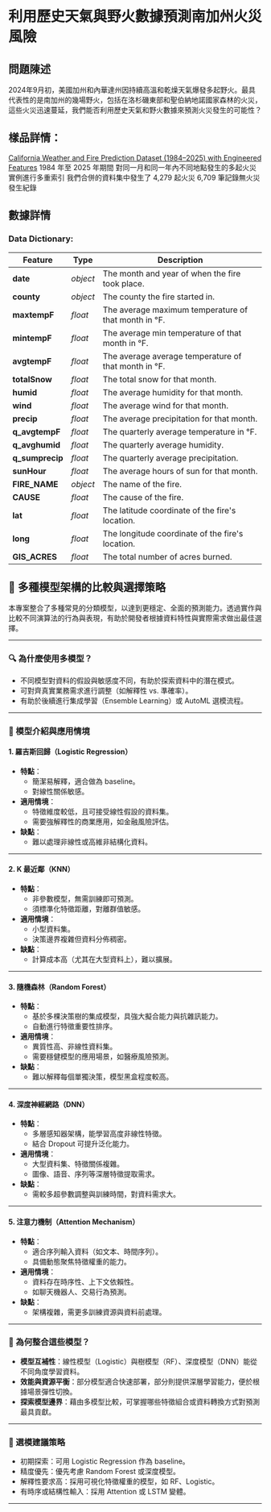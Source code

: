 # 利用歷史天氣與野火數據預測南加州火災風險

## 問題陳述
2024年9月初，美國加州和內華達州因持續高溫和乾燥天氣爆發多起野火。最具代表性的是南加州的幾場野火，包括在洛杉磯東部和聖伯納地諾國家森林的火災，這些火災迅速蔓延，我們能否利用歷史天氣和野火數據來預測火災發生的可能性？

## 樣品詳情：

[California Weather and Fire Prediction Dataset (1984–2025) with Engineered Features](https://zenodo.org/records/14712845)
1984 年至 2025 年期間
對同一月和同一年內不同地點發生的多起火災實例進行多重索引
我們合併的資料集中發生了 4,279 起火災
6,709 筆記錄無火災發生紀錄

## 數據詳情 

### Data Dictionary:
|Feature|Type|Description|
|---|---|---|
|**date**|*object*|The month and year of when the fire took place.|
|**county**|*object*|The county the fire started in.|
|**maxtempF**|*float*|The average maximum temperature of that month in °F.|
|**mintempF**|*float*|The average min temperature of that month in °F.|
|**avgtempF**|*float*|The average average temperature of that month in °F.|
|**totalSnow**|*float*|The total snow for that month.|
|**humid**|*float*|The average humidity for that month.|
|**wind**|*float*|The average wind for that month.|
|**precip**|*float*|The average precipitation for that month.|
|**q_avgtempF**|*float*|The quarterly average temperature in °F.|
|**q_avghumid**|*float*|The quarterly average humidity.|
|**q_sumprecip**|*float*|The quarterly average precipitation.|
|**sunHour**|*float*|The average hours of sun for that month.|
|**FIRE_NAME**|*object*|The name of the fire.|
|**CAUSE**|*float*|The cause of the fire.|
|**lat**|*float*|The latitude coordinate of the fire's location.|
|**long**|*float*|The longitude coordinate of the fire's location.|
|**GIS_ACRES**|*float*|The total number of acres burned.|



## 🧠 多種模型架構的比較與選擇策略

本專案整合了多種常見的分類模型，以達到更穩定、全面的預測能力。透過實作與比較不同演算法的行為與表現，有助於開發者根據資料特性與實際需求做出最佳選擇。

---

### 🔍 為什麼使用多模型？

- 不同模型對資料的假設與敏感度不同，有助於探索資料中的潛在模式。
- 可對齊真實業務需求進行調整（如解釋性 vs. 準確率）。
- 有助於後續進行集成學習（Ensemble Learning）或 AutoML 選模流程。

---

### 📘 模型介紹與應用情境

#### 1. 羅吉斯回歸（Logistic Regression）

- **特點**：
  - 簡潔易解釋，適合做為 baseline。
  - 對線性關係敏感。
- **適用情境**：
  - 特徵維度較低，且可接受線性假設的資料集。
  - 需要強解釋性的商業應用，如金融風險評估。
- **缺點**：
  - 難以處理非線性或高維非結構化資料。

---

#### 2. K 最近鄰（KNN）

- **特點**：
  - 非參數模型，無需訓練即可預測。
  - 須標準化特徵距離，對離群值敏感。
- **適用情境**：
  - 小型資料集。
  - 決策邊界複雜但資料分佈稠密。
- **缺點**：
  - 計算成本高（尤其在大型資料上），難以擴展。

---

#### 3. 隨機森林（Random Forest）

- **特點**：
  - 基於多棵決策樹的集成模型，具強大擬合能力與抗雜訊能力。
  - 自動進行特徵重要性排序。
- **適用情境**：
  - 異質性高、非線性資料集。
  - 需要穩健模型的應用場景，如醫療風險預測。
- **缺點**：
  - 難以解釋每個單獨決策，模型黑盒程度較高。

---

#### 4. 深度神經網路（DNN）

- **特點**：
  - 多層感知器架構，能學習高度非線性特徵。
  - 結合 Dropout 可提升泛化能力。
- **適用情境**：
  - 大型資料集、特徵關係複雜。
  - 圖像、語音、序列等深層特徵提取需求。
- **缺點**：
  - 需較多超參數調整與訓練時間，對資料需求大。

---

#### 5. 注意力機制（Attention Mechanism）

- **特點**：
  - 適合序列輸入資料（如文本、時間序列）。
  - 具備動態聚焦特徵權重的能力。
- **適用情境**：
  - 資料存在時序性、上下文依賴性。
  - 如聊天機器人、交易行為預測。
- **缺點**：
  - 架構複雜，需更多訓練資源與資料前處理。

---

### 🎯 為何整合這些模型？

- **模型互補性**：線性模型（Logistic）與樹模型（RF）、深度模型（DNN）能從不同角度學習資料。
- **效能與資源平衡**：部分模型適合快速部署，部分則提供深層學習能力，便於根據場景彈性切換。
- **探索模型邊界**：藉由多模型比較，可掌握哪些特徵組合或資料轉換方式對預測最具貢獻。

---

### 🧭 選模建議策略

- 初期探索：可用 Logistic Regression 作為 baseline。
- 精度優先：優先考慮 Random Forest 或深度模型。
- 解釋性要求高：採用可視化特徵權重的模型，如 RF、Logistic。
- 有時序或結構性輸入：採用 Attention 或 LSTM 變體。

---

